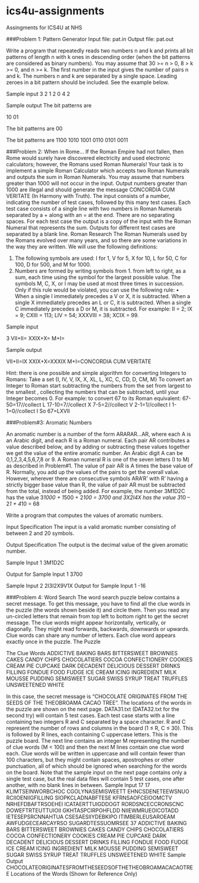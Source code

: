 # ics4u-assignments
Assingments for ICS4U at NHS

###Problem 1: Pattern Generator
Input file: pat.in 
Output file: pat.out

Write a program that repeatedly reads two numbers n and k and prints all bit patterns of length n with k ones in descending order (when the bit patterns are considered as binary numbers). You may assume that 30 >= n > 0, 8 > k >= 0, and n >= k. The first number in the input gives the number of pairs n and k. The numbers n and k are separated by a single space. Leading zeroes in a bit pattern should be included. See the example below. 


Sample input
3
2 1
2 0
4 2

Sample output
The bit patterns are

10
01

The bit patterns are
00

The bit patterns are
1100
1010
1001
0110
0101
0011


###Problem 2: When in Rome...
If the Roman Empire had not fallen, then Rome would surely have discovered electricity and used electronic calculators; however, the Romans used Roman Numerals! Your task is to implement a simple Roman Calculator which accepts two Roman Numerals and outputs the sum in Roman Numerals. You may assume that numbers greater than 1000 will not occur in the input. Output numbers greater than 1000 are illegal and should generate the message CONCORDIA CUM VERITATE (In Harmony with Truth). 
The input consists of a number, indicating the number of test cases, followed by this many test cases. Each test case consists of a single line with two numbers in Roman Numerals separated by a + along with an = at the end. There are no separating spaces. 
For each test case the output is a copy of the input with the Roman Numeral that represents the sum. Outputs for different test cases are separated by a blank line. 
Roman Research
The Roman Numerals used by the Romans evolved over many years, and so there are some variations in the way they are written. We will use the following definitions: 
1.	The following symbols are used: I for 1, V for 5, X for 10, L for 50, C for 100, D for 500, and M for 1000. 
2.	Numbers are formed by writing symbols from 1. from left to right, as a sum, each time using the symbol for the largest possible value. The symbols M, C, X, or I may be used at most three times in succession. Only if this rule would be violated, you can use the following rule: 
•	When a single I immediately precedes a V or X, it is subtracted. When a single X immediately precedes an L or C, it is subtracted. When a single C immediately precedes a D or M, it is subtracted. 
For example: II = 2; IX = 9; CXIII = 113; LIV = 54; XXXVIII = 38; XCIX = 99. 

Sample input

3
VII+II=
XXIX+X=
M+I=

Sample output

VII+II=IX
XXIX+X=XXXIX
M+I=CONCORDIA CUM VERITATE


Hint: there is one possible and simple algorithm for converting Integers to Romans:
Take a set {I, IV, V, IX, X, XL, L, XC, C, CD, D, CM, M}
To convert an Integer to Roman start subtracting the numbers from the set from largest to the smallest , collecting the numbers that can be subtracted, until your Integer becomes 0.
For example: to convert 67 to its Roman equivalent:
67-50=17//collect L
17-10=7//collect X
7-5=2//collect V
2-1=1//collect I
1-1=0//collect I
So 67=LXVII


###Problem#3: Aromatic Numbers

An aromatic number is a number of the form ARARAR…AR, where each A is an Arabic digit, and each R is a Roman numeral. Each pair AR contributes a value described below, and by adding or subtracting these values together we get the value of the entire aromatic
number.
An Arabic digit A can be 0,1,2,3,4,5,6,7,8 or 9. A Roman numeral R is one of the seven letters (I to M) as described in Problem#1.
The value of pair AR is A times the base value of R. Normally, you add up the values of the pairs to get the overall value. However, wherever there are consecutive symbols ARA’R’ with R’ having a strictly bigger base value than R, the value of pair AR must be subtracted from the total, instead of being added.
For example, the number 3M1D2C has the value 3*1000 + 1*500 + 2*100 = 3700 and 3X2I4X has the value 3*10 – 2*1 + 4*10 = 68

Write a program that computes the values of aromatic numbers.

Input Specification
The input is a valid aromatic number consisting of between 2 and 20 symbols.

Output Specification
The output is the decimal value of the given aromatic number.

Sample Input 1
3M1D2C

Output for Sample Input 1
3700

Sample Input 2
2I3I2X9V1X
Output for Sample Input 1
-16











###Problem 4: Word Search 
The word search puzzle below contains a secret message. To get this message, you have to find all the clue words in the puzzle (the words shown beside it) and circle them. Then you read any un-circled letters that remain from top left to bottom right to get the secret message. The clue words might appear horizontally, vertically, or diagonally. They might read forwards, backwards, downwards or upwards. Clue words can share any number of letters. Each clue word appears exactly once in the puzzle. 
The Puzzle 							 


The Clue Words
ADDICTIVE 
BAKING 
BARS 
BITTERSWEET 
BROWNIES 
CAKES 
CANDY 
CHIPS 
CHOCOLATIERS 
COCOA 
CONFECTIONERY 
COOKIES 
CREAM PIE 
CUPCAKE 
DARK 
DECADENT 
DELICIOUS 
DESSERT 
DRINKS 
FILLING 
FONDUE 
FOOD 
FUDGE 
ICE CREAM 
ICING 
INGREDIENT 
MILK 
MOUSSE 
PUDDING 
SEMISWEET 
SUGAR 
SWISS 
SYRUP 
TREAT 
TRUFFLES 
UNSWEETENED 
WHITE


In this case, the secret message is “CHOCOLATE ORIGINATES FROM THE SEEDS OF THE THEOBROAMA CACAO TREE”. The locations of the words in the puzzle are shown on the next page. 
DATA31.txt (DATA32.txt for the second try) will contain 5 test cases. Each test case starts with a line containing two integers R and C separated by a space character. R and C represent the number of rows and columns in the board (1 ≤ R, C ≤ 30). This is followed by R lines, each containing C uppercase letters. This is the puzzle board. The next line contains an integer M representing the number of clue words (M < 100) and then the next M lines contain one clue word each. Clue words will be written in uppercase and will contain fewer than 100 characters, but they might contain spaces, apostrophes or other punctuation, all of which should be ignored when searching for the words on the board. 
Note that the sample input on the next page contains only a single test case, but the real data files will contain 5 test cases, one after another, with no blank lines in between. 
Sample Input 
17 17 
KLIMTSEINWORBCHOC 
CGOLYNASEMISWEETT 
EHNCSDENETEEWSNUO 
RCIIOENIIGFILLING 
SIOPKCLADNABFTESE 
KFRNSAOFCEIOOMCTV 
NRHEFDBAFTRSOEHEI 
ICATAERTTUIGDDOGT 
RORDSNCECCRONSCNC 
DOWEFTRTEUTTUIOII 
GKHTASPCIRPOHFLDD 
NIIEWMRUEOICOTADD 
IETESEPSRCNNAHTUA 
CSESAESIIYDEBKIPO 
ITIMBERLEUSAROEAM 
AWFUDGECEARCAYRSO 
SUGARDTESSUOMRSEE 
37 
ADDICTIVE 
BAKING 
BARS 
BITTERSWEET 
BROWNIES 
CAKES 
CANDY 
CHIPS 
CHOCOLATIERS 
COCOA 
CONFECTIONERY 
COOKIES 
CREAM PIE 
CUPCAKE 
DARK 
DECADENT 
DELICIOUS 
DESSERT 
DRINKS 
FILLING 
FONDUE 
FOOD 
FUDGE 
ICE CREAM 
ICING 
INGREDIENT 
MILK 
MOUSSE 
PUDDING 
SEMISWEET 
SUGAR 
SWISS 
SYRUP 
TREAT 
TRUFFLES 
UNSWEETENED 
WHITE
Sample Output 
CHOCOLATEORIGINATESFROMTHESEEDSOFTHETHEOBROAMACACAOTREE 
Locations of the Words (Shown for Reference Only) 





